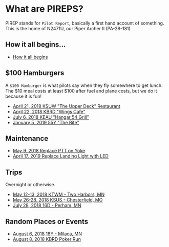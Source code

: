 # What are PIREPS?
PIREP stands for `Pilot Report`, basically a first hand account of something.
This is the home of N2471U, our Piper Archer II (PA-28-181)

## How it all begins...
* [How it all begins](posts/20170717-how-it-all-begins.md)


## $100 Hamburgers
A `$100 Hamburger` is what pilots say when they fly somewhere to get lunch. The
$10 meal costs at least $100 after fuel and plane costs, but we do it because it
is fun!

* [April 21, 2018 KSUW "The Upper Deck" Restaurant](places/20180421-kmic-ksuw.md)
* [April 22, 2018 KBRD "Wings Cafe"](places/20180422-kmic-kbrd.md)
* [July 6, 2018 KEAU "Hangar 54 Grill"](places/20180706-kmic-keau.md)
* [January 5, 2019 55Y "The Bite"](places/20190105-kmic-55y.md)

## Maintenance
* [May 9, 2018 Replace PTT on Yoke](maintenance/20180509-replace-ptt.md)
* [April 17, 2019 Replace Landing Light with LED](maintenance/20190417-replace-landing-light.md)

## Trips
Overnight or otherwise.
* [May 12-13, 2018 KTWM - Two Harbors, MN](places/20180512-kmic-ktwm.md)
* [May 26-28, 2018 KSUS - Chesterfield, MO](places/20180528-kmic-ksus.md)
* [July 28, 2018 16D - Perham, MN](places/20180728-kmic-16d.md)

## Random Places or Events
* [August 6, 2018 18Y - Milaca, MN](places/20180906-kmic-18y.md)
* [August 8, 2018 KBRD Poker Run](places/20180908-kbrd-poker-run.md)
